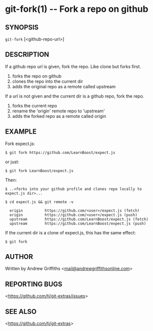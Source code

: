 git-fork(1) -- Fork a repo on github
====================================

## SYNOPSIS

`git-fork` [&lt;github-repo-url&gt;]

## DESCRIPTION

  If a github repo url is given, fork the repo. Like clone but forks first.

  1. forks the repo on github
  2. clones the repo into the current dir
  3. adds the original repo as a remote called upstream

  If a url is not given and the current dir is a github repo, fork the repo.

  1. forks the current repo
  3. rename the 'origin' remote repo to 'upstream'
  3. adds the forked repo as a remote called origin

## EXAMPLE

  Fork expect.js:

    $ git fork https://github.com/LearnBoost/expect.js

  or just:

    $ git fork LearnBoost/expect.js

  Then:

    $ ..<forks into your github profile and clones repo locally to expect.js dir>...

    $ cd expect.js && git remote -v

      origin          https://github.com/<user>/expect.js (fetch)
      origin          https://github.com/<user>/expect.js (push)
      upstream        https://github.com/LearnBoost/expect.js (fetch)
      upstream        https://github.com/LearnBoost/expect.js (push)

  If the current dir is a clone of expect.js, this has the same effect:

    $ git fork


## AUTHOR

Written by Andrew Griffiths &lt;<mail@andrewgriffithsonline.com>&gt;

## REPORTING BUGS

&lt;<https://github.com/tj/git-extras/issues>&gt;

## SEE ALSO

&lt;<https://github.com/tj/git-extras>&gt;
